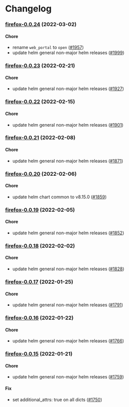 # Changelog<br>


<a name="firefox-0.0.24"></a>
### [firefox-0.0.24](https://github.com/truecharts/apps/compare/firefox-0.0.23...firefox-0.0.24) (2022-03-02)

#### Chore

* rename `web_portal` to `open` ([#1957](https://github.com/truecharts/apps/issues/1957))
* update helm general non-major helm releases ([#1999](https://github.com/truecharts/apps/issues/1999))



<a name="firefox-0.0.23"></a>
### [firefox-0.0.23](https://github.com/truecharts/apps/compare/firefox-syncserver-5.0.32...firefox-0.0.23) (2022-02-21)

#### Chore

* update helm general non-major helm releases ([#1927](https://github.com/truecharts/apps/issues/1927))



<a name="firefox-0.0.22"></a>
### [firefox-0.0.22](https://github.com/truecharts/apps/compare/firefox-0.0.21...firefox-0.0.22) (2022-02-15)

#### Chore

* update helm general non-major helm releases ([#1901](https://github.com/truecharts/apps/issues/1901))



<a name="firefox-0.0.21"></a>
### [firefox-0.0.21](https://github.com/truecharts/apps/compare/firefox-syncserver-5.0.30...firefox-0.0.21) (2022-02-08)

#### Chore

* update helm general non-major helm releases ([#1871](https://github.com/truecharts/apps/issues/1871))



<a name="firefox-0.0.20"></a>
### [firefox-0.0.20](https://github.com/truecharts/apps/compare/firefox-0.0.19...firefox-0.0.20) (2022-02-06)

#### Chore

* update helm chart common to v8.15.0 ([#1859](https://github.com/truecharts/apps/issues/1859))



<a name="firefox-0.0.19"></a>
### [firefox-0.0.19](https://github.com/truecharts/apps/compare/firefox-0.0.18...firefox-0.0.19) (2022-02-05)

#### Chore

* update helm general non-major helm releases ([#1852](https://github.com/truecharts/apps/issues/1852))



<a name="firefox-0.0.18"></a>
### [firefox-0.0.18](https://github.com/truecharts/apps/compare/firefox-0.0.17...firefox-0.0.18) (2022-02-02)

#### Chore

* update helm general non-major helm releases ([#1828](https://github.com/truecharts/apps/issues/1828))



<a name="firefox-0.0.17"></a>
### [firefox-0.0.17](https://github.com/truecharts/apps/compare/firefox-syncserver-5.0.26...firefox-0.0.17) (2022-01-25)

#### Chore

* update helm general non-major helm releases ([#1791](https://github.com/truecharts/apps/issues/1791))



<a name="firefox-0.0.16"></a>
### [firefox-0.0.16](https://github.com/truecharts/apps/compare/firefox-syncserver-5.0.25...firefox-0.0.16) (2022-01-22)

#### Chore

* update helm general non-major helm releases ([#1766](https://github.com/truecharts/apps/issues/1766))



<a name="firefox-0.0.15"></a>
### [firefox-0.0.15](https://github.com/truecharts/apps/compare/firefox-0.0.14...firefox-0.0.15) (2022-01-21)

#### Chore

* update helm general non-major helm releases ([#1759](https://github.com/truecharts/apps/issues/1759))

#### Fix

* set additional_attrs: true on all dicts ([#1750](https://github.com/truecharts/apps/issues/1750))



<a name="firefox-0.0.14"></a>
